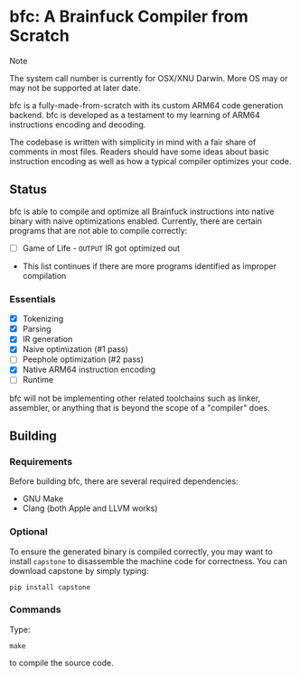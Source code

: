# bfc: A Brainfuck Compiler from Scratch

> [!NOTE]
> The system call number is currently for OSX/XNU Darwin. More OS may or may not be supported at later date.

bfc is a fully-made-from-scratch with its custom ARM64 code generation backend. bfc is developed as a testament to my learning of ARM64 instructions encoding and decoding.

The codebase is written with simplicity in mind with a fair share of comments in most files. Readers should have some ideas about basic instruction encoding as well as how a typical compiler optimizes your code. 

## Status

bfc is able to compile and optimize all Brainfuck instructions into native binary with naive optimizations enabled. Currently, there are certain programs that are not able to compile correctly:

- [ ] Game of Life - `OUTPUT` IR got optimized out
- This list continues if there are more programs identified as improper compilation

### Essentials

- [X] Tokenizing
- [X] Parsing
- [X] IR generation
- [X] Naive optimization (#1 pass)
- [ ] Peephole optimization (#2 pass)
- [X] Native ARM64 instruction encoding
- [ ] Runtime

bfc will not be implementing other related toolchains such as linker, assembler, or anything that is beyond the scope of a "compiler" does.

## Building

### Requirements

Before building bfc, there are several required dependencies:

- GNU Make
- Clang (both Apple and LLVM works)

### Optional

To ensure the generated binary is compiled correctly, you may want to install `capstone` to disassemble the machine code for correctness. You can download capstone by simply typing:

```shell
pip install capstone
```

### Commands

Type:

```shell
make
```
to compile the source code.